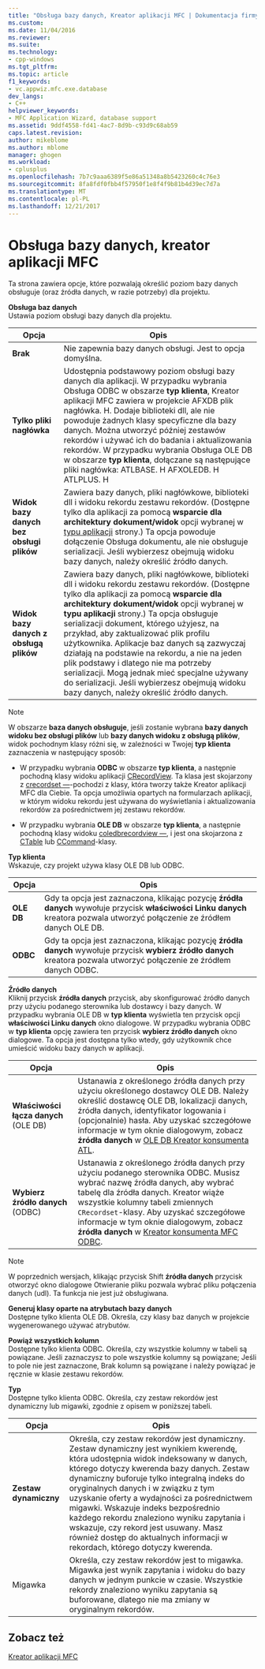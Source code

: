 ```yaml
---
title: "Obsługa bazy danych, Kreator aplikacji MFC | Dokumentacja firmy Microsoft"
ms.custom: 
ms.date: 11/04/2016
ms.reviewer: 
ms.suite: 
ms.technology:
- cpp-windows
ms.tgt_pltfrm: 
ms.topic: article
f1_keywords:
- vc.appwiz.mfc.exe.database
dev_langs:
- C++
helpviewer_keywords:
- MFC Application Wizard, database support
ms.assetid: 9ddf4558-fd41-4ac7-8d9b-c93d9c68ab59
caps.latest.revision: 
author: mikeblome
ms.author: mblome
manager: ghogen
ms.workload:
- cplusplus
ms.openlocfilehash: 7b7c9aaa6389f5e86a51348a8b5423260c4c76e3
ms.sourcegitcommit: 8fa8fdf0fbb4f57950f1e8f4f9b81b4d39ec7d7a
ms.translationtype: MT
ms.contentlocale: pl-PL
ms.lasthandoff: 12/21/2017
---
```

# <a name="database-support-mfc-application-wizard"></a>Obsługa bazy danych, kreator aplikacji MFC
Ta strona zawiera opcje, które pozwalają określić poziom bazy danych obsługuje (oraz źródła danych, w razie potrzeby) dla projektu.  
  
 **Obsługa baz danych**  
 Ustawia poziom obsługi bazy danych dla projektu.  
  
|Opcja|Opis|  
|------------|-----------------|  
|**Brak**|Nie zapewnia bazy danych obsługi. Jest to opcja domyślna.|  
|**Tylko pliki nagłówka**|Udostępnia podstawowy poziom obsługi bazy danych dla aplikacji. W przypadku wybrania Obsługa ODBC w obszarze **typ klienta**, Kreator aplikacji MFC zawiera w projekcie AFXDB plik nagłówka. H. Dodaje biblioteki dll, ale nie powoduje żadnych klasy specyficzne dla bazy danych. Można utworzyć później zestawów rekordów i używać ich do badania i aktualizowania rekordów. W przypadku wybrania Obsługa OLE DB w obszarze **typ klienta**, dołączane są następujące pliki nagłówka: ATLBASE. H AFXOLEDB. H ATLPLUS. H|  
|**Widok bazy danych bez obsługi plików**|Zawiera bazy danych, pliki nagłówkowe, biblioteki dll i widoku rekordu zestawu rekordów. (Dostępne tylko dla aplikacji za pomocą **wsparcie dla architektury dokument/widok** opcji wybranej w [typu aplikacji](../../mfc/reference/application-type-mfc-application-wizard.md) strony.) Ta opcja powoduje dołączenie Obsługa dokumentu, ale nie obsługuje serializacji. Jeśli wybierzesz obejmują widoku bazy danych, należy określić źródło danych.|  
|**Widok bazy danych z obsługą plików**|Zawiera bazy danych, pliki nagłówkowe, biblioteki dll i widoku rekordu zestawu rekordów. (Dostępne tylko dla aplikacji za pomocą **wsparcie dla architektury dokument/widok** opcji wybranej w **typu aplikacji** strony.) Ta opcja obsługuje serializacji dokument, którego użyjesz, na przykład, aby zaktualizować plik profilu użytkownika. Aplikacje baz danych są zazwyczaj działają na podstawie na rekordu, a nie na jeden plik podstawy i dlatego nie ma potrzeby serializacji. Mogą jednak mieć specjalne używany do serializacji. Jeśli wybierzesz obejmują widoku bazy danych, należy określić źródło danych.|  
  
> [!NOTE]
>  W obszarze **baza danych obsługuje**, jeśli zostanie wybrana **bazy danych widoku bez obsługi plików** lub **bazy danych widoku z obsługą plików**, widok pochodnym klasy różni się, w zależności w Twojej **typ klienta** zaznaczenia w następujący sposób:  
  
-   W przypadku wybrania **ODBC** w obszarze **typ klienta**, a następnie pochodną klasy widoku aplikacji [CRecordView](../../mfc/reference/crecordview-class.md). Ta klasa jest skojarzony z [crecordset —](../../mfc/reference/crecordset-class.md)-pochodzi z klasy, która tworzy także Kreator aplikacji MFC dla Ciebie. Ta opcja umożliwia opartych na formularzach aplikacji, w którym widoku rekordu jest używana do wyświetlania i aktualizowania rekordów za pośrednictwem jej zestawu rekordów.  
  
-   W przypadku wybrania **OLE DB** w obszarze **typ klienta**, a następnie pochodną klasy widoku [coledbrecordview —](../../mfc/reference/coledbrecordview-class.md), i jest ona skojarzona z [CTable](../../data/oledb/ctable-class.md) lub [CCommand](../../data/oledb/ccommand-class.md)-klasy.  
  
 **Typ klienta**  
 Wskazuje, czy projekt używa klasy OLE DB lub ODBC.  
  
|Opcja|Opis|  
|------------|-----------------|  
|**OLE DB**|Gdy ta opcja jest zaznaczona, klikając pozycję **źródła danych** wywołuje przycisk **właściwości Linku danych** kreatora pozwala utworzyć połączenie ze źródłem danych OLE DB.|  
|**ODBC**|Gdy ta opcja jest zaznaczona, klikając pozycję **źródła danych** wywołuje przycisk **wybierz źródło danych** kreatora pozwala utworzyć połączenie ze źródłem danych ODBC.|  
  
 **Źródło danych**  
 Kliknij przycisk **źródła danych** przycisk, aby skonfigurować źródło danych przy użyciu podanego sterownika lub dostawcy i bazy danych. W przypadku wybrania OLE DB w **typ klienta** wyświetla ten przycisk opcji **właściwości Linku danych** okno dialogowe. W przypadku wybrania ODBC w **typ klienta** opcję zawiera ten przycisk **wybierz źródło danych** okno dialogowe. Ta opcja jest dostępna tylko wtedy, gdy użytkownik chce umieścić widoku bazy danych w aplikacji.  
  
|Opcja|Opis|  
|------------|-----------------|  
|**Właściwości łącza danych** (OLE DB)|Ustanawia z określonego źródła danych przy użyciu określonego dostawcy OLE DB. Należy określić dostawcę OLE DB, lokalizacji danych, źródła danych, identyfikator logowania i (opcjonalnie) hasła. Aby uzyskać szczegółowe informacje w tym oknie dialogowym, zobacz **źródła danych** w [OLE DB Kreator konsumenta ATL](../../atl/reference/atl-ole-db-consumer-wizard.md).|  
|**Wybierz źródło danych** (ODBC)|Ustanawia z określonego źródła danych przy użyciu podanego sterownika ODBC. Musisz wybrać nazwę źródła danych, aby wybrać tabelę dla źródła danych. Kreator wiąże wszystkie kolumny tabeli zmiennych `CRecordset`-klasy. Aby uzyskać szczegółowe informacje w tym oknie dialogowym, zobacz **źródła danych** w [Kreator konsumenta MFC ODBC](../../mfc/reference/mfc-odbc-consumer-wizard.md).|  
  
> [!NOTE]
>  W poprzednich wersjach, klikając przycisk Shift **źródła danych** przycisk otworzyć okno dialogowe Otwieranie pliku pozwala wybrać pliku połączenia danych (udl). Ta funkcja nie jest już obsługiwana.  
  
 **Generuj klasy oparte na atrybutach bazy danych**  
 Dostępne tylko klienta OLE DB. Określa, czy klasy baz danych w projekcie wygenerowanego używać atrybutów.  
  
 **Powiąż wszystkich kolumn**  
 Dostępne tylko klienta ODBC. Określa, czy wszystkie kolumny w tabeli są powiązane. Jeśli zaznaczysz to pole wszystkie kolumny są powiązane; Jeśli to pole nie jest zaznaczone, Brak kolumn są powiązane i należy powiązać je ręcznie w klasie zestawu rekordów.  
  
 **Typ**  
 Dostępne tylko klienta ODBC. Określa, czy zestaw rekordów jest dynamiczny lub migawki, zgodnie z opisem w poniższej tabeli.  
  
|Opcja|Opis|  
|------------|-----------------|  
|**Zestaw dynamiczny**|Określa, czy zestaw rekordów jest dynamiczny. Zestaw dynamiczny jest wynikiem kwerendę, która udostępnia widok indeksowany w danych, którego dotyczy kwerenda bazy danych. Zestaw dynamiczny buforuje tylko integralną indeks do oryginalnych danych i w związku z tym uzyskanie oferty a wydajności za pośrednictwem migawki. Wskazuje indeks bezpośrednio każdego rekordu znaleziono wyniku zapytania i wskazuje, czy rekord jest usuwany. Masz również dostęp do aktualnych informacji w rekordach, którego dotyczy kwerenda.|  
|Migawka|Określa, czy zestaw rekordów jest to migawka. Migawka jest wynik zapytania i widoku do bazy danych w jednym punkcie w czasie. Wszystkie rekordy znaleziono wyniku zapytania są buforowane, dlatego nie ma zmiany w oryginalnym rekordów.|  
  
## <a name="see-also"></a>Zobacz też  
 [Kreator aplikacji MFC](../../mfc/reference/mfc-application-wizard.md)
